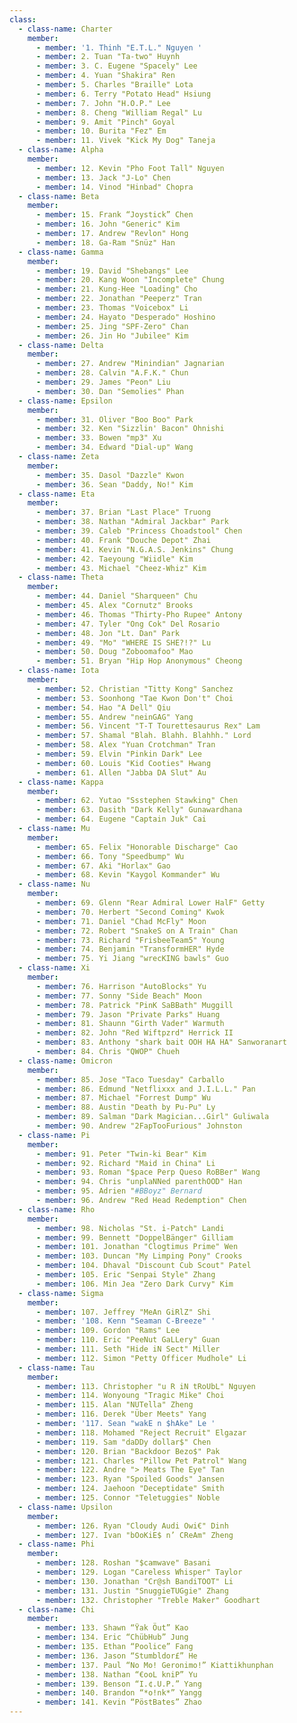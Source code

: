 ```yaml
---
class:
  - class-name: Charter
    member:
      - member: '1. Thinh "E.T.L." Nguyen '
      - member: 2. Tuan "Ta-two" Huynh
      - member: 3. C. Eugene "Spacely" Lee
      - member: 4. Yuan "Shakira" Ren
      - member: 5. Charles "Braille" Lota
      - member: 6. Terry "Potato Head" Hsiung
      - member: 7. John "H.O.P." Lee
      - member: 8. Cheng "William Regal" Lu
      - member: 9. Amit "Pinch" Goyal
      - member: 10. Burita "Fez" Em
      - member: 11. Vivek "Kick My Dog" Taneja
  - class-name: Alpha
    member:
      - member: 12. Kevin "Pho Foot Tall" Nguyen
      - member: 13. Jack "J-Lo" Chen
      - member: 14. Vinod "Hinbad" Chopra
  - class-name: Beta
    member:
      - member: 15. Frank “Joystick” Chen
      - member: 16. John "Generic" Kim
      - member: 17. Andrew "Revlon" Hong
      - member: 18. Ga-Ram "Snüz" Han
  - class-name: Gamma
    member:
      - member: 19. David "Shebangs" Lee
      - member: 20. Kang Woon "Incomplete" Chung
      - member: 21. Kung-Hee "Loading" Cho
      - member: 22. Jonathan "Peeperz" Tran
      - member: 23. Thomas "Voicebox" Li
      - member: 24. Hayato "Desperado" Hoshino
      - member: 25. Jing "SPF-Zero" Chan
      - member: 26. Jin Ho "Jubilee" Kim
  - class-name: Delta
    member:
      - member: 27. Andrew "Minindian" Jagnarian
      - member: 28. Calvin "A.F.K." Chun
      - member: 29. James "Peon" Liu
      - member: 30. Dan "Semolies" Phan
  - class-name: Epsilon
    member:
      - member: 31. Oliver "Boo Boo" Park
      - member: 32. Ken "Sizzlin' Bacon" Ohnishi
      - member: 33. Bowen "mp3" Xu
      - member: 34. Edward "Dial-up" Wang
  - class-name: Zeta
    member:
      - member: 35. Dasol "Dazzle" Kwon
      - member: 36. Sean "Daddy, No!" Kim
  - class-name: Eta
    member:
      - member: 37. Brian "Last Place" Truong
      - member: 38. Nathan "Admiral Jackbar" Park
      - member: 39. Caleb "Princess Choadstool" Chen
      - member: 40. Frank "Douche Depot" Zhai
      - member: 41. Kevin "N.G.A.S. Jenkins" Chung
      - member: 42. Taeyoung "Wiidle" Kim
      - member: 43. Michael "Cheez-Whiz" Kim
  - class-name: Theta
    member:
      - member: 44. Daniel "Sharqueen" Chu
      - member: 45. Alex "Cornutz" Brooks
      - member: 46. Thomas "Thirty-Pho Rupee" Antony
      - member: 47. Tyler "Ong Cok" Del Rosario
      - member: 48. Jon "Lt. Dan" Park
      - member: 49. "Mo" "WHERE IS SHE?!?" Lu
      - member: 50. Doug "Zoboomafoo" Mao
      - member: 51. Bryan "Hip Hop Anonymous" Cheong
  - class-name: Iota
    member:
      - member: 52. Christian "Titty Kong" Sanchez
      - member: 53. Soonhong "Tae Kwon Don't" Choi
      - member: 54. Hao "A Dell" Qiu
      - member: 55. Andrew "neinGAG" Yang
      - member: 56. Vincent "T-T Tourettesaurus Rex" Lam
      - member: 57. Shamal "Blah. Blahh. Blahhh." Lord
      - member: 58. Alex "Yuan Crotchman" Tran
      - member: 59. Elvin "Pinkin Dark" Lee
      - member: 60. Louis "Kid Cooties" Hwang
      - member: 61. Allen "Jabba DA Slut" Au
  - class-name: Kappa
    member:
      - member: 62. Yutao "Ssstephen Stawking" Chen
      - member: 63. Dasith "Dark Kelly" Gunawardhana
      - member: 64. Eugene "Captain Juk" Cai
  - class-name: Mu
    member:
      - member: 65. Felix "Honorable Discharge" Cao
      - member: 66. Tony "Speedbump" Wu
      - member: 67. Aki "Horlax" Gao
      - member: 68. Kevin "Kaygol Kommander" Wu
  - class-name: Nu
    member:
      - member: 69. Glenn "Rear Admiral Lower HalF" Getty
      - member: 70. Herbert "Second Coming" Kwok
      - member: 71. Daniel "Chad McFly" Moon
      - member: 72. Robert "SnakeS on A Train" Chan
      - member: 73. Richard "FrisbeeTeam5" Young
      - member: 74. Benjamin "TransformHER" Hyde
      - member: 75. Yi Jiang "wrecKING bawls" Guo
  - class-name: Xi
    member:
      - member: 76. Harrison "AutoBlocks" Yu
      - member: 77. Sonny "Side Beach" Moon
      - member: 78. Patrick "PinK SaBBath" Muggill
      - member: 79. Jason "Private Parks" Huang
      - member: 81. Shaunn "Girth Vader" Warmuth
      - member: 82. John "Red Wiftpzrd" Herrick II
      - member: 83. Anthony "shark bait OOH HA HA" Sanworanart
      - member: 84. Chris "QWOP" Chueh
  - class-name: Omicron
    member:
      - member: 85. Jose "Taco Tuesday" Carballo
      - member: 86. Edmund "Netflixxx and J.I.L.L." Pan
      - member: 87. Michael "Forrest Dump" Wu
      - member: 88. Austin "Death by Pu-Pu" Ly
      - member: 89. Salman "Dark Magician...Girl" Guliwala
      - member: 90. Andrew "2FapTooFurious" Johnston
  - class-name: Pi
    member:
      - member: 91. Peter "Twin-ki Bear" Kim
      - member: 92. Richard "Maid in China" Li
      - member: 93. Roman "$pace Perp Queso RoBBer" Wang
      - member: 94. Chris "unplaNNed parenthOOD" Han
      - member: 95. Adrien "#BBoyz" Bernard
      - member: 96. Andrew "Red Head Redemption" Chen
  - class-name: Rho
    member:
      - member: 98. Nicholas "St. i-Patch" Landi
      - member: 99. Bennett "DoppelBänger" Gilliam
      - member: 101. Jonathan "Clogtimus Prime" Wen
      - member: 103. Duncan "My Limping Pony" Crooks
      - member: 104. Dhaval "Discount Cub Scout" Patel
      - member: 105. Eric "Senpai Style" Zhang
      - member: 106. Min Jea "Zero Dark Curvy" Kim
  - class-name: Sigma
    member:
      - member: 107. Jeffrey "MeAn GiRlZ" Shi
      - member: '108. Kenn "Seaman C-Breeze" '
      - member: 109. Gordon "Rams" Lee
      - member: 110. Eric "PeeNut GaLLery" Guan
      - member: 111. Seth "Hide iN Sect" Miller
      - member: 112. Simon "Petty Officer Mudhole" Li
  - class-name: Tau
    member:
      - member: 113. Christopher "u R iN tRoUbL" Nguyen
      - member: 114. Wonyoung "Tragic Mike" Choi
      - member: 115. Alan "NUTella" Zheng
      - member: 116. Derek "Über Meets" Yang
      - member: '117. Sean "wakE n $hAke" Le '
      - member: 118. Mohamed "Reject Recruit" Elgazar
      - member: 119. Sam "daDDy dollar$" Chen
      - member: 120. Brian "Backdoor Bezo$" Pak
      - member: 121. Charles "Pillow Pet Patrol" Wang
      - member: 122. Andre "> Meats The Eye" Tan
      - member: 123. Ryan "Spoiled Goods" Jansen
      - member: 124. Jaehoon "Deceptidate" Smith
      - member: 125. Connor "Teletuggies" Noble
  - class-name: Upsilon
    member:
      - member: 126. Ryan "Cloudy Audi Owi€" Dinh
      - member: 127. Ivan "bOoKiE$ n’ CReAm" Zheng
  - class-name: Phi
    member:
      - member: 128. Roshan "$camwave" Basani
      - member: 129. Logan "Careless Whisper" Taylor
      - member: 130. Jonathan "Cr@sh BandiTOOT" Li
      - member: 131. Justin "SnuggieTUGgie" Zhang
      - member: 132. Christopher "Treble Maker" Goodhart
  - class-name: Chi
    member:
      - member: 133. Shawn “Ÿak Öut” Kao
      - member: 134. Eric “ChübHub” Jung
      - member: 135. Ethan “Poolice” Fang
      - member: 136. Jason “Stumbldor£” He
      - member: 137. Paul “No Mo! Geronimo!” Kiattikhunphan
      - member: 138. Nathan “€ooL kniP” Yu
      - member: 139. Benson “I.¢.U.P.” Yang
      - member: 140. Brandon “*o!nk*” Yangg
      - member: 141. Kevin “PöstBates” Zhao
---
```

